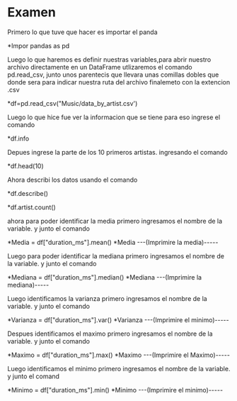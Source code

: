 # Examen
Primero lo que tuve que hacer es importar el panda

*Impor pandas as pd

Luego lo que haremos es definir nuestras variables,para abrir nuestro archivo directamente en un DataFrame utlizaremos el comando pd.read_csv, junto unos parentecis que llevara unas comillas dobles que donde sera para indicar nuestra ruta del archivo finalemeto con la extencion .csv

*df=pd.read_csv("Music/data_by_artist.csv')

Luego lo que hice fue ver la informacion que se tiene para eso ingrese el comando

*df.info

Depues ingrese la parte de los 10 primeros artistas. ingresando el comando 

*df.head(10)

Ahora describi los datos usando el comando 

*df.describe()

*df.artist.count()

ahora para poder identificar la media primero ingresamos el nombre de la variable.  y junto el comando

*Media = df["duration_ms"].mean()
*Media ---(Imprimire la media)-----



Luego para poder identificar la mediana primero ingresamos el nombre de la variable.  y junto el comando

*Mediana = df["duration_ms"].median()
*Mediana ---(Imprimire la mediana)-----


Luego  identificamos la varianza primero ingresamos el nombre de la variable.  y junto el comando

*Varianza = df["duration_ms"].var()
*Varianza ---(Imprimire el minimo)-----


Despues identificamos el maximo primero ingresamos el nombre de la variable.  y junto el comando


*Maximo = df["duration_ms"].max()
*Maximo ---(Imprimire el Maximo)-----



Luego identificamos el minimo primero ingresamos el nombre de la variable.  y junto el comand

*Minimo = df["duration_ms"].min()
*Minimo ---(Imprimire el minimo)-----


